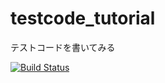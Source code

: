 # testcode_tutorial
テストコードを書いてみる

[![Build Status](https://travis-ci.org/naoyasugita/testcode_tutorial.svg?branch=master)](https://travis-ci.org/naoyasugita/testcode_tutorial)